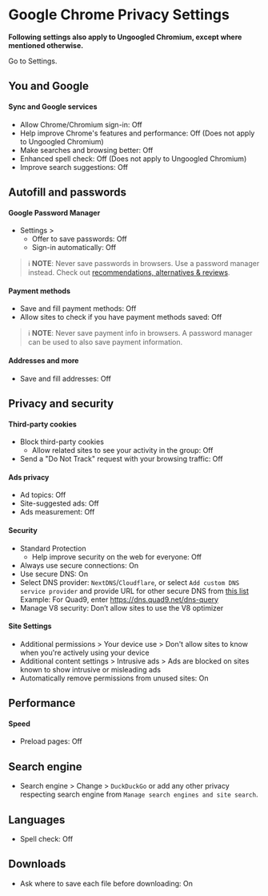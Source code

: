 # Google Chrome Privacy Settings

**Following settings also apply to Ungoogled Chromium, except where mentioned otherwise.**

Go to Settings.



## You and Google

#### Sync and Google services
- Allow Chrome/Chromium sign-in: Off
- Help improve Chrome's features and performance: Off (Does not apply to Ungoogled Chromium)
- Make searches and browsing better: Off
- Enhanced spell check: Off (Does not apply to Ungoogled Chromium)
- Improve search suggestions: Off



## Autofill and passwords

#### Google Password Manager
- Settings >
  - Offer to save passwords: Off
  - Sign-in automatically: Off

> :information_source: **NOTE**: Never save passwords in browsers. Use a password manager instead. Check out [recommendations, alternatives & reviews](https://github.com/StellarSand/privacy-settings#recommendations-alternatives--reviews).

#### Payment methods
- Save and fill payment methods: Off
- Allow sites to check if you have payment methods saved: Off

> :information_source: **NOTE**: Never save payment info in browsers. A password manager can be used to also save payment information.

#### Addresses and more
- Save and fill addresses: Off



## Privacy and security

#### Third-party cookies
- Block third-party cookies
  - Allow related sites to see your activity in the group: Off
- Send a "Do Not Track" request with your browsing traffic: Off

#### Ads privacy
- Ad topics: Off
- Site-suggested ads: Off
- Ads measurement: Off

#### Security
- Standard Protection
  - Help improve security on the web for everyone: Off
- Always use secure connections: On
- Use secure DNS: On
- Select DNS provider: `NextDNS`/`Cloudflare`, or select `Add custom DNS service provider` and provide URL for other secure DNS from [this list](https://www.privacyguides.org/en/dns/#recommended-providers)
<br>Example: For Quad9, enter https://dns.quad9.net/dns-query
- Manage V8 security: Don’t allow sites to use the V8 optimizer

#### Site Settings
- Additional permissions > Your device use > Don't allow sites to know when you're actively using your device
- Additional content settings > Intrusive ads > Ads are blocked on sites known to show intrusive or misleading ads
- Automatically remove permissions from unused sites: On



## Performance

#### Speed
- Preload pages: Off



## Search engine
- Search engine > Change > `DuckDuckGo` or add any other privacy respecting search engine from `Manage search engines and site search`.



## Languages
- Spell check: Off



## Downloads
- Ask where to save each file before downloading: On